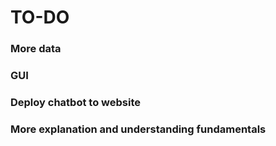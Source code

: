 

# TO-DO
###  More data
###  GUI
###  Deploy chatbot to website
###  More explanation and understanding fundamentals
###
